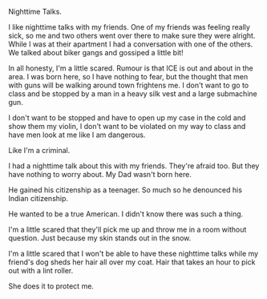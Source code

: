 Nighttime Talks.

I like nighttime talks with my friends. One of my friends was feeling really sick, so me and two others went over there to make sure they were alright.
While I was at their apartment I had a conversation with one of the others. We talked about biker gangs and gossiped a little bit!

In all honesty, I'm a little scared. Rumour is that ICE is out and about in the area. I was born here, so I have nothing to fear, but the thought that men with guns will be walking around town frightens me.
I don't want to go to class and be stopped by a man in a heavy silk vest and a large submachine gun.

I don't want to be stopped and have to open up my case in the cold and show them my violin,
I don't want to be violated on my way to class and have men look at me like I am dangerous.

Like I'm a criminal.

I had a nighttime talk about this with my friends. They're afraid too. But they have nothing to worry about.
My Dad wasn't born here.

He gained his citizenship as a teenager.
So much so he denounced his Indian citizenship.

He wanted to be a true American.
I didn't know there was such a thing.

I'm a little scared that they'll pick me up and throw me in a room without question.
Just because my skin stands out in the snow.

I'm a little scared that I won't be able to have these nighttime talks while my friend's dog sheds her hair all over my coat.
Hair that takes an hour to pick out with a lint roller.

She does it to protect me.
